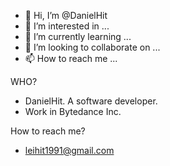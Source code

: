 - 👋 Hi, I’m @DanielHit
- 👀 I’m interested in ...
- 🌱 I’m currently learning ...
- 💞️ I’m looking to collaborate on ...
- 📫 How to reach me ...

<!---
DanielHit/DanielHit is a ✨ special ✨ repository because its `README.md` (this file) appears on your GitHub profile.
You can click the Preview link to take a look at your changes.
--->

WHO?
* DanielHit. A software developer. 
* Work in Bytedance Inc. 

How to reach me?
* leihit1991@gmail.com

